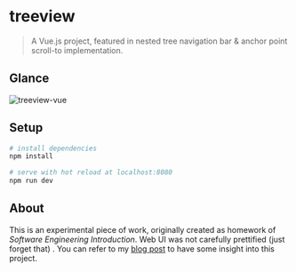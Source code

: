 # treeview

> A Vue.js project, featured in nested tree navigation bar & anchor point scroll-to implementation.

## Glance

![treeview-vue](https://i.loli.net/2018/12/22/5c1dfcf9e984f.gif)

## Setup

``` bash
# install dependencies
npm install

# serve with hot reload at localhost:8080
npm run dev
```

## About

This is an experimental piece of work, originally created as homework of *Software Engineering Introduction*. Web UI was not carefully prettified (just forget that) . You can refer to my [blog post](https://queensferry.coding.me/2018/12/22/%E5%9F%BA%E4%BA%8E-Vue-js-%E5%AE%9E%E7%8E%B0%E9%80%92%E5%BD%92%E6%A0%91%E5%BD%A2%E5%AF%BC%E8%88%AA%E6%A0%8F%E7%BB%84%E4%BB%B6%E4%BB%A5%E5%8F%8A%E9%A1%B5%E9%9D%A2%E9%94%9A%E7%82%B9%E5%90%8C%E6%AD%A5%E6%BB%9A%E5%8A%A8/) to have some insight into this project.